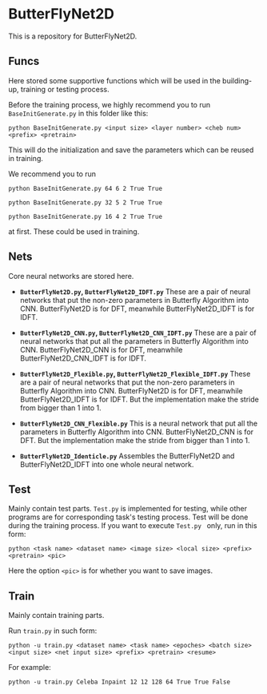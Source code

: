 # ButterFlyNet2D
This is a repository for ButterFlyNet2D.

## Funcs
Here stored some supportive functions which will be used in the building-up, training or testing process.

Before the training process, we highly recommend you to run ``` BaseInitGenerate.py ``` in this folder like this:
```
python BaseInitGenerate.py <input size> <layer number> <cheb num> <prefix> <pretrain>    
```
This will do the initialization and save the parameters which can be reused in training.

We recommend you to run 
```
python BaseInitGenerate.py 64 6 2 True True
```
```
python BaseInitGenerate.py 32 5 2 True True
```
```
python BaseInitGenerate.py 16 4 2 True True
```
at first. These could be used in training.

## Nets

Core neural networks are stored here.

- **```ButterFlyNet2D.py```, ```ButterFlyNet2D_IDFT.py```**
These are a pair of neural networks that put the non-zero parameters in Butterfly Algorithm into CNN. ButterFlyNet2D is for DFT, meanwhile ButterFlyNet2D_IDFT is for IDFT.  

- **```ButterFlyNet2D_CNN.py```, ```ButterFlyNet2D_CNN_IDFT.py```**
These are a pair of neural networks that put all the parameters in Butterfly Algorithm into CNN. ButterFlyNet2D_CNN is for DFT, meanwhile ButterFlyNet2D_CNN_IDFT is for IDFT.

- **```ButterFlyNet2D_Flexible.py```, ```ButterFlyNet2D_Flexible_IDFT.py```**
These are a pair of neural networks that put the non-zero parameters in Butterfly Algorithm into CNN. ButterFlyNet2D is for DFT, meanwhile ButterFlyNet2D_IDFT is for IDFT. But the implementation make the stride from bigger than 1 into 1.

- **```ButterFlyNet2D_CNN_Flexible.py```**
This is a neural network that put all the parameters in Butterfly Algorithm into CNN. ButterFlyNet2D_CNN is for DFT. But the implementation make the stride from bigger than 1 into 1.

- **```ButterFlyNet2D_Identicle.py```**
  Assembles the ButterFlyNet2D and ButterFlyNet2D_IDFT into one whole neural network.


## Test
Mainly contain test parts. ```Test.py``` is implemented for testing, while other programs are for corresponding task's testing process. Test will be done during the training process. If you want to execute ```Test.py ``` only, run in this form:
```
python <task name> <dataset name> <image size> <local size> <prefix> <pretrain> <pic>
```
Here the option ```<pic>``` is for whether you want to save images.

## Train

Mainly contain training parts. 

Run ``` train.py ``` in such form:

```
python -u train.py <dataset name> <task name> <epoches> <batch size> <input size> <net input size> <prefix> <pretrain> <resume>
```

For example:
```
python -u train.py Celeba Inpaint 12 12 128 64 True True False
```


